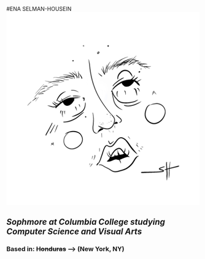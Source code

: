 #ENA SELMAN-HOUSEIN
![alt text](Puberty.png)
## _Sophmore at Columbia College studying Computer Science and Visual Arts_
### Based in: ~~Honduras~~ --> (New York, NY)
